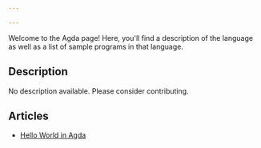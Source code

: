 ```yaml
---

---
```


Welcome to the Agda page! Here, you'll find a description of the language as well as a list of sample programs in that language.

## Description

No description available. Please consider contributing.

## Articles

- [Hello World in Agda](https://sampleprograms.io/projects/hello-world/agda)